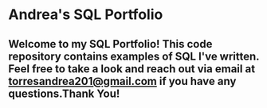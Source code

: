 # Andrea's SQL Portfolio

## Welcome to my SQL Portfolio! This code repository contains examples of SQL I've written. Feel free to take a look and reach out via email at torresandrea201@gmail.com if you have any questions.Thank You!
